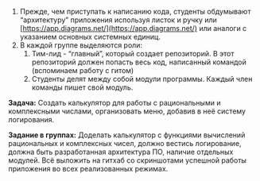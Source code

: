 1. Прежде, чем приступать к написанию кода, студенты обдумывают “архитектуру” 
приложения используя листок и ручку или [https://app.diagrams.net/](https://app.diagrams.net/)
или аналоги с указанием основных системных единиц.
2. В каждой группе выделяются роли:
   1) Тим-лид - “главный”, который создает репозиторий. В этот репозиторий должен попасть весь код, 
написанный командой (вспоминаем работу с гитом)
   2) Студенты делят между собой модули программы. Каждый член команды пишет свой модуль.

**Задача:** Создать калькулятор для работы с рациональными и комплексными числами, организовать меню, 
добавив в неё систему логирования.

 **Задание в группах:** Доделать калькулятор с функциями вычислений рациональных и комплексных чисел, 
должно вестись логирование, должна быть разработанная архитектура ПО, наличие отдельных модулей. 
Всё выложить на гитхаб со скриншотами успешной работы приложения во всех реализованных режимах.
